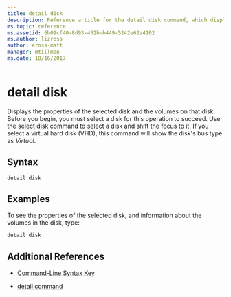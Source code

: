 ```yaml
---
title: detail disk
description: Reference article for the detail disk command, which displays the properties of the selected disk and the volumes on that disk.
ms.topic: reference
ms.assetid: 6b09cf40-8d93-452b-b449-5242e62a4102
ms.author: lizross
author: eross-msft
manager: mtillman
ms.date: 10/16/2017
---
```


# detail disk

Displays the properties of the selected disk and the volumes on that disk. Before you begin, you must select a disk for this operation to succeed. Use the [select disk](select-disk.md) command to select a disk and shift the focus to it. If you select a virtual hard disk (VHD), this command will show the disk's bus type as *Virtual*.

## Syntax

```
detail disk
```

## Examples

To see the properties of the selected disk, and information about the volumes in the disk, type:

```
detail disk
```

## Additional References

- [Command-Line Syntax Key](command-line-syntax-key.md)

- [detail command](detail.md)
